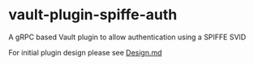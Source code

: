 # vault-plugin-spiffe-auth
A gRPC based Vault plugin to allow authentication using a SPIFFE SVID

For initial plugin design please see [Design.md](Design.md)
